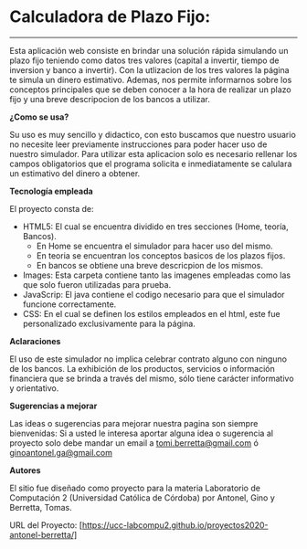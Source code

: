 # Calculadora de Plazo Fijo:
***
Esta aplicación web consiste en brindar una solución rápida simulando un plazo fijo teniendo como datos tres valores (capital a invertir, tiempo de inversion y banco a invertir). Con la utlizacion de los tres valores la página te simula un dinero estimativo.
Ademas, nos permite informarnos sobre los conceptos principales que se deben conocer a la hora de realizar un plazo fijo y una breve descripocion de los bancos a utilizar.

**¿Como se usa?**

Su uso es muy sencillo y didactico, con esto buscamos que nuestro usuario no necesite leer previamente instrucciones para poder hacer uso de nuestro simulador.
Para utilizar esta aplicacion solo es necesario rellenar los campos obligatorios que el programa solicita e inmediatamente se calulara un estimativo del dinero a obtener.

**Tecnología empleada**

El proyecto consta de:
- HTML5: El cual se encuentra dividido en tres secciones (Home, teoría, Bancos).
    - En Home se encuentra el simulador para hacer uso del mismo.
    - En teoria se encuentran los conceptos basicos de los plazos fijos.
    - En bancos se obtiene una breve descricpion de los mismos.
- Images: Esta carpeta contiene tanto las imagenes empleadas como las que solo fueron utilizadas para prueba.
- JavaScrip: El java contiene el codigo necesario para que el simulador funcione correctamente.
- CSS: En el cual se definen los estilos empleados en el html, este fue personalizado exclusivamente para la página.

**Aclaraciones**

El uso de este simulador no implica celebrar contrato alguno con ninguno de los bancos. La exhibición de los productos, servicios o información financiera que se brinda a través del mismo, sólo tiene carácter informativo y orientativo.

**Sugerencias a mejorar**

Las ideas o sugerencias para mejorar nuestra pagina son siempre bienvenidas: Si a usted le interesa aportar alguna idea o sugerencia al proyecto solo debe mandar un email a tomi.berretta@gmail.com ó ginoantonel.ga@gmail.com

**Autores**

El sitio fue diseñado como proyecto para la materia Laboratorio de Computación 2 (Universidad Católica de Córdoba) por Antonel, Gino y Berretta, Tomas.


URL del Proyecto: [https://ucc-labcompu2.github.io/proyectos2020-antonel-berretta/]
